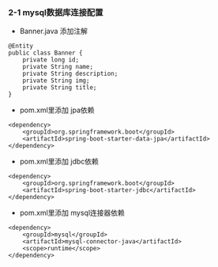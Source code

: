 ### 2-1 mysql数据库连接配置

- Banner.java 添加注解

```
@Entity
public class Banner {
    private long id;
    private String name;
    private String description;
    private String img;
    private String title;
}
```

- pom.xml里添加 jpa依赖

```
<dependency>
    <groupId>org.springframework.boot</groupId>
    <artifactId>spring-boot-starter-data-jpa</artifactId>
</dependency>
```


- pom.xml里添加 jdbc依赖

```
<dependency>
    <groupId>org.springframework.boot</groupId>
    <artifactId>spring-boot-starter-jdbc</artifactId>
</dependency>
```


- pom.xml里添加 mysql连接器依赖

```
<dependency>
    <groupId>mysql</groupId>
    <artifactId>mysql-connector-java</artifactId>
    <scope>runtime</scope>
</dependency>
```
